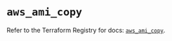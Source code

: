 # `aws_ami_copy`

Refer to the Terraform Registry for docs: [`aws_ami_copy`](https://registry.terraform.io/providers/hashicorp/aws/5.69.0/docs/resources/ami_copy).
